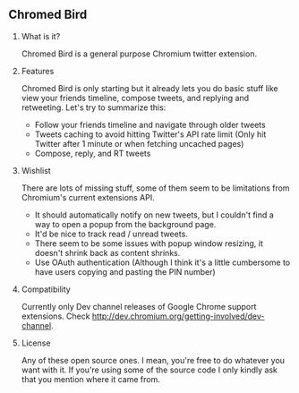 ## Chromed Bird ##

1. What is it?

    Chromed Bird is a general purpose Chromium twitter extension.

2. Features

    Chromed Bird is only starting but it already lets you do basic stuff like view your friends timeline, compose tweets, and replying and retweeting. Let's try to summarize this:

    * Follow your friends timeline and navigate through older tweets
    * Tweets caching to avoid hitting Twitter's API rate limit (Only hit Twitter after 1 minute or when fetching uncached pages)
    * Compose, reply, and RT tweets

3. Wishlist

    There are lots of missing stuff, some of them seem to be limitations from Chromium's current extensions API.

    * It should automatically notify on new tweets, but I couldn't find a way to open a popup from the background page.
    * It'd be nice to track read / unread tweets.
    * There seem to be some issues with popup window resizing, it doesn't shrink back as content shrinks.
    * Use OAuth authentication (Although I think it's a little cumbersome to have users copying and pasting the PIN number)

4. Compatibility

    Currently only Dev channel releases of Google Chrome support extensions. Check http://dev.chromium.org/getting-involved/dev-channel.

5. License

    Any of these open source ones. I mean, you're free to do whatever you want with it. If you're using some of the source code I only kindly ask that you mention where it came from.

